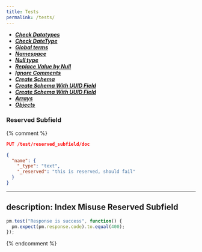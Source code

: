 ```yaml
---
title: Tests
permalink: /tests/
---
```


* [**_Check Datatypes_**](dataTypes/check-data-types)
* [**_Check DateType_**](dataTypes/date-type)
* [**_Global terms_**](globalTerms/global-terms)
* [**_Namespace_**](namespace/namespace)
* [**_Null type_**](nullType/null-type)
* [**_Replace Value by Null_**](nullType/replace-null)
* [**_Ignore Comments_**](comments/ignore-comments)
* [**_Create Schema_**](create-schema)
* [**_Create Schema With UUID Field_**](uuid-field)
* [**_Create Schema With UUID Field_**](create.schema.uuid)
* [**_Arrays_**](dataStructures/arrays)
* [**_Objects_**](dataStructures/objects)


### Reserved Subfield

{% comment %}
```json
PUT /test/reserved_subfield/doc

{
  "name": {
    "_type": "text",
    "_reserved": "this is reserved, should fail"
  }
}
```
---
description: Index Misuse Reserved Subfield
---

```js
pm.test("Response is success", function() {
  pm.expect(pm.response.code).to.equal(400);
});
```
{% endcomment %}
